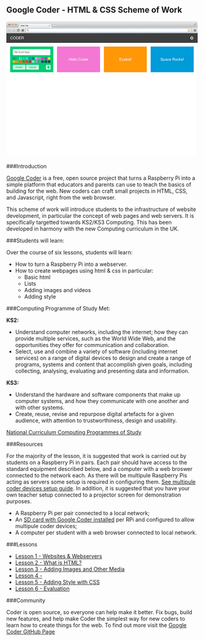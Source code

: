 ## Google Coder - HTML & CSS Scheme of Work

[![IMAGE ALT TEXT HERE](coder.png)](https://www.youtube.com/watch?v=wH24YwdayFg)


###Introduction

[Google Coder](http://googlecreativelab.github.io/coder/) is a free, open source project that turns a Raspberry Pi into a simple platform that educators and parents can use to teach the basics of building for the web. New coders can craft small projects in HTML, CSS, and Javascript, right from the web browser.

This scheme of work will introduce students to the infrastructure of website development, in particular the concept of web pages and web servers. It is specifically targetted towards KS2/KS3 Computing. This has been developed in harmony with the new Computing curriculum in the UK. 

###Students will learn:

Over the course of six lessons, students will learn:

- How to turn a Raspberry Pi into a webserver.
- How to create webpages using html & css in particular:
	- Basic html
	- Lists
	- Adding images and videos
	- Adding style
	

###Computing Programme of Study Met:

**KS2:**

- Understand computer networks, including the internet; how they can provide multiple services, such as the World Wide Web, and the opportunities they offer for communication and collaboration.
- Select, use and combine a variety of software (including internet services) on a range of digital devices to design and create a range of programs, systems and content that accomplish given goals, including collecting, analysing, evaluating and presenting data and information.

**KS3:**

- Understand the hardware and software components that make up computer systems, and how they communicate with one another and with other systems.
- Create, reuse, revise and repurpose digital artefacts for a given audience, with attention to trustworthiness, design and usability.

[National Curriculum Computing Programmes of Study](https://www.gov.uk/government/publications/national-curriculum-in-england-computing-programmes-of-study/national-curriculum-in-england-computing-programmes-of-study#key-stage-3)

###Resources

For the majority of the lesson, it is suggested that work is carried out by students on a Raspberry Pi in pairs. Each pair should have access to the standard equipment described below, and a computer with a web broswer connected to the network each. As there will be multipule Raspberry Pis acting as servers some setup is required in configuring them. [See multipule coder devices setup guide](https://github.com/googlecreativelab/coder/wiki/Using-Multiple-Coder-Devices-(Lab-Setup)). In addition, it is suggested that you have your own teacher setup connected to a projector screen for demonstration purposes.

- A Raspberry Pi per pair connected to a local network;
- An [SD card with Google Coder installed](http://googlecreativelab.github.io/coder/) per RPi and configured to allow multipule coder devices; 
- A computer per student with a web browser connected to local network.


###Lessons

- [Lesson 1 - Websites & Webservers](/Lesson-1/lesson-plan-1.md)
- [Lesson 2 - What is HTML?](/Lesson-2/lesson-plan-2.md)
- [Lesson 3 - Adding Images and Other Media](/Lesson-3/lesson-plan-3.md)
- [Lesson 4 - ](/Lesson-4/lesson-plan-4.md)
- [Lesson 5 - Adding Style with CSS](/Lesson-5/lesson-plan-5.md)
- [Lesson 6 - Evaluation](/Lesson-6/lesson-plan-6.md)

###Community

Coder is open source, so everyone can help make it better. Fix bugs, build new features, and help make Coder the simplest way for new coders to learn how to create things for the web. To find out more visit the [Google Coder GitHub Page](https://github.com/googlecreativelab/coder/)
